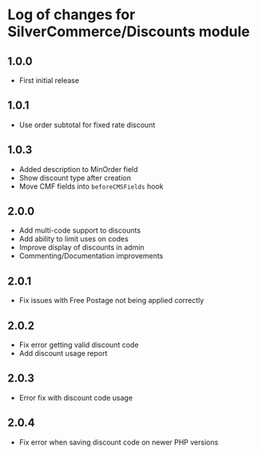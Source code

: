 # Log of changes for SilverCommerce/Discounts module

## 1.0.0

* First initial release

## 1.0.1

* Use order subtotal for fixed rate discount

## 1.0.3

* Added description to MinOrder field
* Show discount type after creation
* Move CMF fields into `beforeCMSFields` hook

## 2.0.0

* Add multi-code support to discounts
* Add ability to limit uses on codes
* Improve display of discounts in admin
* Commenting/Documentation improvements

## 2.0.1

* Fix issues with Free Postage not being applied correctly

## 2.0.2

* Fix error getting valid discount code
* Add discount usage report

## 2.0.3

* Error fix with discount code usage

## 2.0.4

* Fix error when saving discount code on newer PHP versions